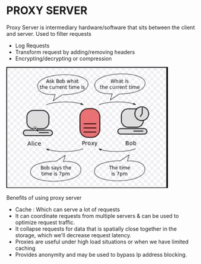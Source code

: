 <h1>PROXY SERVER</h1>

Proxy Server is intermediary hardware/software that sits between the client and server.
Used to filter requests
* Log Requests
* Transform request by adding/removing headers
* Encrypting/decrypting or compression

![ProxyServer](./pictures/ProxyServer.JPG)


Benefits of using proxy server
* Cache : Which can serve a lot of requests
* It can coordinate requests from multiple servers &  can be used to optimize request traffic.
* It collapse requests for data that is spatially close together in the storage, which we'll decrease request latency.
* Proxies are useful under high load situations or when we have limited caching
* Provides anonymity and may be used to bypass Ip address blocking. 